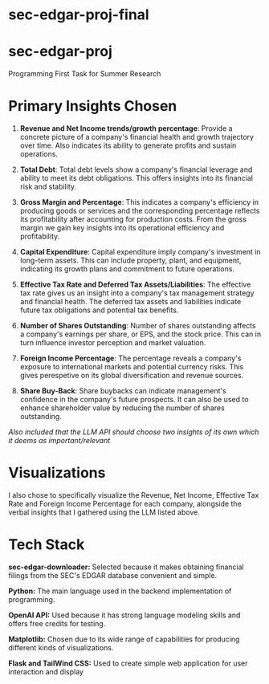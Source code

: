 # sec-edgar-proj-final
 
# sec-edgar-proj
Programming First Task for Summer Research

# Primary Insights Chosen

1. **Revenue and Net Income trends/growth percentage**: Provide a concrete picture of a company's financial health and growth trajectory over time. Also indicates its ability to generate profits and sustain operations.

2. **Total Debt**: Total debt levels show a company's financial leverage and ability to meet its debt obligations. This offers insights into its financial risk and stability.

3. **Gross Margin and Percentage**: This indicates a company's efficiency in producing goods or services and the corresponding percentage reflects its profitability after accounting for production costs. From the gross margin we gain key insights into its operational efficiency and profitability.

4. **Capital Expenditure**: Capital expenditure imply company's investment in long-term assets. This can include property, plant, and equipment, indicating its growth plans and commitment to future operations.

5. **Effective Tax Rate and Deferred Tax Assets/Liabilities**: The effective tax rate gives us an insight into a company's tax management strategy and financial health. The deferred tax assets and liabilities indicate future tax obligations and potential tax benefits.

6. **Number of Shares Outstanding**: Number of shares outstanding affects a company's earnings per share, or EPS, and the stock price. This can in turn influence investor perception and market valuation.

7. **Foreign Income Percentage**: The percentage reveals a company's exposure to international markets and potential currency risks. This gives perespetive on its global diversification and revenue sources.

8. **Share Buy-Back**: Share buybacks can indicate management's confidence in the company's future prospects. It can also be used to enhance shareholder value by reducing the number of shares outstanding.

*Also included that the LLM API should choose two insights of its own which it deems as important/relevant*

# Visualizations

I also chose to specifically visualize the Revenue, Net Income, Effective Tax Rate and Foreign Income Percentage for each company, alongside the verbal insights that I gathered using the LLM listed above.

# Tech Stack

**sec-edgar-downloader:** Selected because it makes obtaining financial filings from the SEC's EDGAR database convenient and simple.

**Python:** The main language used in the backend implementation of programming.

**OpenAI API:** Used because it has strong language modeling skills and offers free credits for testing.

**Matplotlib:** Chosen due to its wide range of capabilities for producing different kinds of visualizations.

**Flask and TailWind CSS:** Used to create simple web application for user interaction and display
